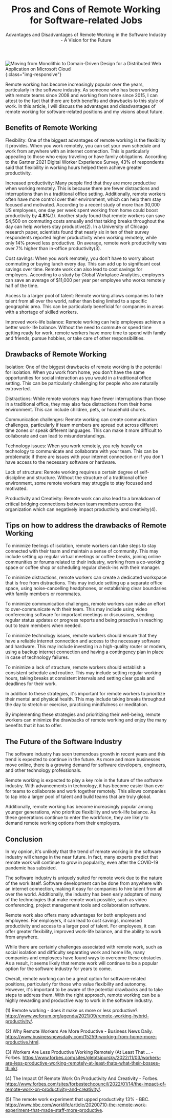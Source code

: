 ﻿---
layout: post
title: Pros and Cons of Remote Working for Software-related Jobs
subtitle: Advantages and Disadvantages of Remote Working in the Software Industry - A Vision for the Future
tags: [remote, remote work, home office, work from home, software industry, working from home]
comments: true
---

![Moving from Monolithic to Domain-Driven Design for a Distributed Web Application on Microsoft Cloud](../assets/img/posts/remote-work.jpg){:class="img-responsive"}

Remote working has become increasingly popular over the years, particularly in the software industry. As someone who has been working with remote teams since 2008 and working from home since 2015, I can attest to the fact that there are both benefits and drawbacks to this style of work. In this article, I will discuss the advantages and disadvantages of remote working for software-related positions and my visions about future.

## Benefits of Remote Working
Flexibility: One of the biggest advantages of remote working is the flexibility it provides. When you work remotely, you can set your own schedule and work from anywhere with an internet connection. This is particularly appealing to those who enjoy traveling or have family obligations. According to the Gartner 2021 Digital Worker Experience Survey, 43% of respondents said that flexibility in working hours helped them achieve greater productivity. 

Increased productivity: Many people find that they are more productive when working remotely. This is because there are fewer distractions and interruptions than in a traditional office setting. Additionally, remote workers often have more control over their environment, which can help them stay focused and motivated. According to a recent study of more than 30,000 US employees, one day per week spent working from home could boost productivity by **4.8%**(1). Another study found that remote workers can save $4,500 on commuting costs annually and that taking breaks throughout the day can help workers stay productive(2). In a University of Chicago research paper, scientists found that nearly six in ten of their survey respondents reported higher productivity when working remotely, while only 14% proved less productive. On average, remote work productivity was over 7% higher than in-office productivity(3).

Cost savings: When you work remotely, you don't have to worry about commuting or buying lunch every day. This can add up to significant cost savings over time. Remote work can also lead to cost savings for employers. According to a study by Global Workplace Analytics, employers can save an average of $11,000 per year per employee who works remotely half of the time.

Access to a larger pool of talent: Remote working allows companies to hire talent from all over the world, rather than being limited to a specific geographic area. This can be particularly beneficial for companies in areas with a shortage of skilled workers.

Improved work-life balance: Remote working can help employees achieve a better work-life balance. Without the need to commute or spend time getting ready for work, remote workers have more time to spend with family and friends, pursue hobbies, or take care of other responsibilities.

## Drawbacks of Remote Working
Isolation: One of the biggest drawbacks of remote working is the potential for isolation. When you work from home, you don't have the same opportunities for social interaction as you would in a traditional office setting. This can be particularly challenging for people who are naturally extroverted. 

Distractions: While remote workers may have fewer interruptions than those in a traditional office, they may also face distractions from their home environment. This can include children, pets, or household chores.

Communication challenges: Remote working can create communication challenges, particularly if team members are spread out across different time zones or speak different languages. This can make it more difficult to collaborate and can lead to misunderstandings.

Technology issues: When you work remotely, you rely heavily on technology to communicate and collaborate with your team. This can be problematic if there are issues with your internet connection or if you don't have access to the necessary software or hardware.

Lack of structure: Remote working requires a certain degree of self-discipline and structure. Without the structure of a traditional office environment, some remote workers may struggle to stay focused and motivated.

Productivity and Creativity: Remote work can also lead to a breakdown of critical bridging connections between team members across the organization which can negatively impact productivity and creativity(4).

## Tips on how to address the drawbacks of Remote Working
To minimize feelings of isolation, remote workers can take steps to stay connected with their team and maintain a sense of community. This may include setting up regular virtual meetings or coffee breaks, joining online communities or forums related to their industry, working from a co-working space or coffee shop or scheduling regular check-ins with their manager.

To minimize distractions, remote workers can create a dedicated workspace that is free from distractions. This may include setting up a separate office space, using noise-cancelling headphones, or establishing clear boundaries with family members or roommates.

To minimize communication challenges, remote workers can make an effort to over-communicate with their team. This may include using video conferencing software for important meetings or discussions, sending regular status updates or progress reports and being proactive in reaching out to team members when needed.

To minimize technology issues, remote workers should ensure that they have a reliable internet connection and access to the necessary software and hardware. This may include investing in a high-quality router or modem, using a backup internet connection and having a contingency plan in place in case of technology failures.

To minimize a lack of structure, remote workers should establish a consistent schedule and routine. This may include setting regular working hours, taking breaks at consistent intervals and setting clear goals and deadlines for their work.

In addition to these strategies, it's important for remote workers to prioritize their mental and physical health. This may include taking breaks throughout the day to stretch or exercise, practicing mindfulness or meditation.

By implementing these strategies and prioritizing their well-being, remote workers can minimize the drawbacks of remote working and enjoy the many benefits that it has to offer.

## The Future of the Software Industry
The software industry has seen tremendous growth in recent years and this trend is expected to continue in the future. As more and more businesses move online, there is a growing demand for software developers, engineers, and other technology professionals.

Remote working is expected to play a key role in the future of the software industry. With advancements in technology, it has become easier than ever for teams to collaborate and work together remotely. This allows companies to tap into a larger pool of talent and build teams that are truly global.

Additionally, remote working has become increasingly popular among younger generations, who prioritize flexibility and work-life balance. As these generations continue to enter the workforce, they are likely to demand remote working options from their employers.

## Conclusion
In my opnion, it's unlikely that the trend of remote working in the software industry will change in the near future. In fact, many experts predict that remote work will continue to grow in popularity, even after the COVID-19 pandemic has subsided.

The software industry is uniquely suited for remote work due to the nature of the work itself. Software development can be done from anywhere with an internet connection, making it easy for companies to hire talent from all over the world. Additionally, the industry has been early adopters of many of the technologies that make remote work possible, such as video conferencing, project management tools and collaboration software.

Remote work also offers many advantages for both employers and employees. For employers, it can lead to cost savings, increased productivity and access to a larger pool of talent. For employees, it can offer greater flexibility, improved work-life balance, and the ability to work from anywhere.

While there are certainly challenges associated with remote work, such as social isolation and difficulty separating work and home life, many companies and employees have found ways to overcome these obstacles. As a result, it seems likely that remote work will continue to be a popular option for the software industry for years to come.

Overall, remote working can be a great option for software-related positions, particularly for those who value flexibility and autonomy. However, it's important to be aware of the potential drawbacks and to take steps to address them. With the right approach, remote working can be a highly rewarding and productive way to work in the software industry.



(1) Remote working - does it make us more or less productive?. 
https://www.weforum.org/agenda/2021/09/remote-working-hybrid-productivity/.

(2) Why Remote Workers Are More Productive - Business News Daily. 
https://www.businessnewsdaily.com/15259-working-from-home-more-productive.html.

(3) Workers Are Less Productive Working Remotely (At Least That ... - Forbes. 
https://www.forbes.com/sites/glebtsipursky/2022/11/03/workers-are-less-productive-working-remotely-at-least-thats-what-their-bosses-think/.

(4) The Impact Of Remote Work On Productivity And Creativity - Forbes. 
https://www.forbes.com/sites/forbestechcouncil/2022/01/14/the-impact-of-remote-work-on-productivity-and-creativity/.

(5) The remote work experiment that upped productivity 13% - BBC. 
https://www.bbc.com/worklife/article/20200710-the-remote-work-experiment-that-made-staff-more-productive.